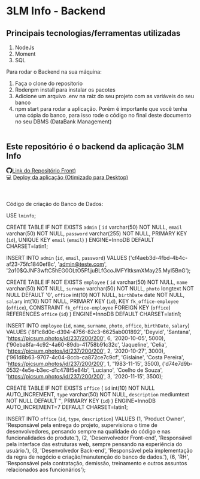 # 3LM Info - Backend
 
 ## Principais tecnologias/ferramentas utilizadas

1. NodeJs
2. Moment
3. SQL

Para rodar o Backend na sua máquina:
 1) Faça o clone do reposítorio
 2) Rodenpm install para instalar os pacotes
 3) Adicione um arquivo .env na raiz do seu projeto com as variáveis do seu banco
 4) npm start para rodar a aplicação.
 Porém é importante que você tenha uma cópia do banco, para isso rode o código no final deste documento no seu DBMS (DataBank Management)
<br><br>


## Este repositório é o backend da aplicação 3LM Info
<img align="left" alt="GitHub" width="16px" src="https://raw.githubusercontent.com/github/explore/78df643247d429f6cc873026c0622819ad797942/topics/github/github.png" />[Link do Repositório Front)](https://github.com/gislainecosta/lminfo-front)<br>
💻 [Deploy da aplicação (Otimizado para Desktop)](http://3lm-info.surge.sh/)

<br><br>
Código de criação do Banco de Dados: 

USE `lminfo`;

CREATE TABLE IF NOT EXISTS `admin` (
  `id` varchar(50) NOT NULL,
  `email` varchar(50) NOT NULL,
  `password` varchar(255) NOT NULL,
  PRIMARY KEY (`id`),
  UNIQUE KEY `email` (`email`)
) ENGINE=InnoDB DEFAULT CHARSET=latin1;

INSERT INTO `admin` (`id`, `email`, `password`) VALUES
	('cf4aeb3d-4fbd-4b4c-af23-75fc1840ef8c', 'admin@teste.com', '$2a$10$QJNF3wftC5hEG0OLtO5Ff.juBLfGcoJMFYItksmXMay25.MyI5BnG');

CREATE TABLE IF NOT EXISTS `employee` (
  `id` varchar(50) NOT NULL,
  `name` varchar(50) NOT NULL,
  `surname` varchar(50) NOT NULL,
  `photo` longtext NOT NULL DEFAULT '0',
  `office` int(10) NOT NULL,
  `birthDate` date NOT NULL,
  `salary` int(10) NOT NULL,
  PRIMARY KEY (`id`),
  KEY `fk_office-employee` (`office`),
  CONSTRAINT `fk_office-employee` FOREIGN KEY (`office`) REFERENCES `office` (`id`)
) ENGINE=InnoDB DEFAULT CHARSET=latin1;

INSERT INTO `employee` (`id`, `name`, `surname`, `photo`, `office`, `birthDate`, `salary`) VALUES
	('8f1c8d0c-d394-4756-82c3-6625ab001892', 'Deyvid', 'Santana', 'https://picsum.photos/id/237/200/200', 6, '2020-10-05', 5000),
	('90eba8fa-4c92-4a60-89db-41758b91c32c', 'Jaqueline', 'Celia', 'https://picsum.photos/id/237/200/200', 2, '2020-10-27', 3000),
	('961d8b63-9707-4c04-8ccb-ca872ce7c9cf', 'Gislaine', 'Costa Pereira', 'https://picsum.photos/id/237/200/200', 1, '1983-11-15', 3500),
	('d74e7d9b-0532-4e5e-b3ec-d1c478f5e84b', 'Luciano', 'Coelho de Souza', 'https://picsum.photos/id/237/200/200', 3, '2020-11-15', 3500);

CREATE TABLE IF NOT EXISTS `office` (
  `id` int(10) NOT NULL AUTO_INCREMENT,
  `type` varchar(50) NOT NULL,
  `description` mediumtext NOT NULL DEFAULT '',
  PRIMARY KEY (`id`)
) ENGINE=InnoDB AUTO_INCREMENT=7 DEFAULT CHARSET=latin1;

INSERT INTO `office` (`id`, `type`, `description`) VALUES
	(1, 'Product Owner', 'Responsável pela entrega do projeto, supervisiona o time de desenvolvedores, pensando sempre na qualidade do código e nas funcionalidades do produto.'),
	(2, 'Desenvolvedor Front-end', 'Responsável pela interface das estruturas web, sempre pensando na experiência do usuário.'),
	(3, 'Desenvolvedor Back-end', 'Responsável pela implementação da regra de negócio e criação/manutenção do banco de dados.'),
	(6, 'RH', 'Responsável pela contratação, demissão, treinamento e outros assuntos relacionados aos funcionários');
